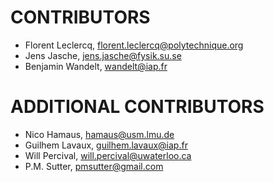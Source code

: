 # CONTRIBUTORS #

* Florent Leclercq, florent.leclercq@polytechnique.org
* Jens Jasche, jens.jasche@fysik.su.se
* Benjamin Wandelt, wandelt@iap.fr

# ADDITIONAL CONTRIBUTORS #

* Nico Hamaus, hamaus@usm.lmu.de
* Guilhem Lavaux, guilhem.lavaux@iap.fr
* Will Percival, will.percival@uwaterloo.ca
* P.M. Sutter, pmsutter@gmail.com
